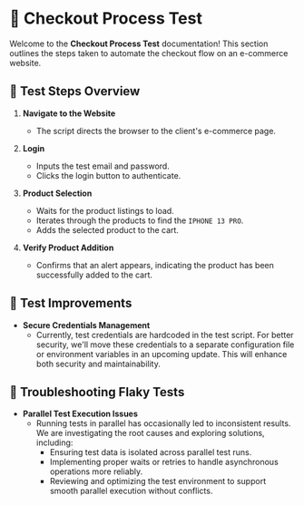 # 🛒 Checkout Process Test

Welcome to the **Checkout Process Test** documentation! This section outlines the steps taken to automate the checkout flow on an e-commerce website.

## 🚦 Test Steps Overview

1. **Navigate to the Website**
    - The script directs the browser to the client's e-commerce page.

2. **Login**
    - Inputs the test email and password.
    - Clicks the login button to authenticate.

3. **Product Selection**
    - Waits for the product listings to load.
    - Iterates through the products to find the `IPHONE 13 PRO`.
    - Adds the selected product to the cart.

4. **Verify Product Addition**
    - Confirms that an alert appears, indicating the product has been successfully added to the cart.

## 🚀 Test Improvements

- **Secure Credentials Management**
    - Currently, test credentials are hardcoded in the test script. For better security, we'll move these credentials to a separate configuration file or environment variables in an upcoming update. This will enhance both security and maintainability.

## 🔧 Troubleshooting Flaky Tests

- **Parallel Test Execution Issues**
    - Running tests in parallel has occasionally led to inconsistent results. We are investigating the root causes and exploring solutions, including:
        - Ensuring test data is isolated across parallel test runs.
        - Implementing proper waits or retries to handle asynchronous operations more reliably.
        - Reviewing and optimizing the test environment to support smooth parallel execution without conflicts.